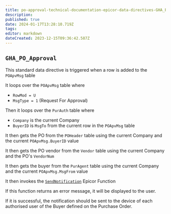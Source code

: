 ```yaml
---
title: po-approval-technical-documentation-epicor-data-directives-GHA_PO_Approval
description: 
published: true
date: 2024-01-17T13:28:10.719Z
tags: 
editor: markdown
dateCreated: 2023-12-15T09:36:42.587Z
---
```


## `GHA_PO_Approval`
This standard data directive is triggered when a row is added to the `POApvMsg` table

It loops over the `POApvMsg` table where
- `RowMod = U`
- `MsgType = 1` (Request For Approval)

Then it loops over the `PurAuth` table where
- `Company` is the current Company
- `BuyerID` is `MsgTo` from the current row in the `POApvMsg` table

It then gets the PO from the `POHeader` table using the current Company and the current `POApvMsg.BuyerID` value

It then gets the PO vendor from the `Vendor` table using the current Company and the PO's `VendorNum`

It then gets the buyer from the `PurAgent` table using the current Company and the current `POApvMsg.MsgFrom` value

It then invokes the [`SendNotification`](po-approval-technical-documentation-epicor-functions-SendNotification.md) Epicor Function

If this function returns an error message, it will be displayed to the user.

If it is successful, the notification should be sent to the device of each authorised user of the Buyer defined on the Purchase Order.
